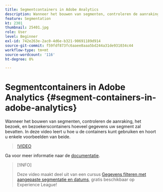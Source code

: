 ```yaml
---
title: Segmentcontainers in Adobe Analytics
description: Wanneer het bouwen van segmenten, controleren de aanraking, het bezoek, en bezoekerscontainers hoeveel gegevens uw segment zal bevatten. In deze video leert u hoe u de containers kunt gebruiken en hoort u enkele voorbeelden van beide.
feature: Segmentation
kt: 2301
thumbnail: 25401.jpg
role: User
level: Beginner
exl-id: 742e263e-2ac0-4d6e-b321-90691189d914
source-git-commit: f59fdf873fc6aaee8aaa5bd244a31de931034c44
workflow-type: tm+mt
source-wordcount: '116'
ht-degree: 0%

---
```


# Segmentcontainers in Adobe Analytics {#segment-containers-in-adobe-analytics}

Wanneer het bouwen van segmenten, controleren de aanraking, het bezoek, en bezoekerscontainers hoeveel gegevens uw segment zal bevatten. In deze video leert u hoe u de containers kunt gebruiken en hoort u enkele voorbeelden van beide.

>[!VIDEO](https://video.tv.adobe.com/v/25401/?quality=12)

Ga voor meer informatie naar de [documentatie](https://experienceleague.adobe.com/docs/analytics/components/segmentation/seg-overview.html?lang=en).

>[!INFO]
>
> Deze video maakt deel uit van een cursus [Gegevens filteren met aangepaste segmentatie en datums](https://experienceleague.adobe.com/?recommended=Analytics-U-1-2021.1.filterdata), gratis beschikbaar op Experience League!
